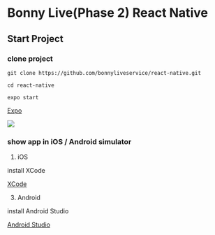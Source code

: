# Bonny Live(Phase 2) React Native

## Start Project

### clone project

```javascript=
git clone https://github.com/bonnyliveservice/react-native.git

cd react-native

expo start
```

[Expo](https://expo.io/learn)

![](https://i.imgur.com/NODhR6v.png)

### show app in iOS / Android simulator

1. iOS

install XCode

[XCode](https://developer.apple.com/xcode/)

3. Android

install Android Studio

[Android Studio](https://developer.android.com/studio/install)
